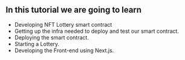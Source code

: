 

## In this tutorial we are going to learn 
- Developing  NFT Lottery smart contract
- Getting up the infra needed to deploy and test our smart contract.
- Deploying the smart contract.
- Starting a Lottery.
- Developing the Front-end using Next.js.

